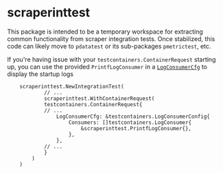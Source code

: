# scraperinttest

This package is intended to be a temporary workspace for extracting common functionality
from scraper integration tests. Once stabilized, this code can likely move to `pdatatest`
or its sub-packages `pmetrictest`, etc.

If you're having issue with your `testcontainers.ContainerRequest` starting up, you can use the provided `PrintfLogConsumer` in a [`LogConsumerCfg`](https://pkg.go.dev/github.com/testcontainers/testcontainers-go#LogConsumerConfig) to display the startup logs

```golang
    scraperinttest.NewIntegrationTest(
            // ...
            scraperinttest.WithContainerRequest(
            testcontainers.ContainerRequest{
            // ...
                LogConsumerCfg: &testcontainers.LogConsumerConfig{
                    Consumers: []testcontainers.LogConsumer{
                        &scraperinttest.PrintfLogConsumer{},
                    },
                },
            // ...
            }
        )
    )
```
